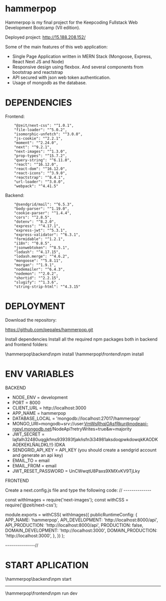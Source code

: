 # hammerpop
Hammerpop is my final project for the Keepcoding Fullstack Web Development Bootcamp (VII edition).

Deployed project:
http://15.188.208.152/


Some of the main features of this web application:

* Single Page Application written in MERN Stack (Mongoose, Express, React Next JS and Node)
* Responsive design using flexbox. And several components from bootstrap and reactstrap
* API secured with json web token authentication.
* Usage of mongodb as the database.

# DEPENDENCIES

Frontend:

        "@zeit/next-css": "^1.0.1",
        "file-loader": "^5.0.2",
        "isomorphic-unfetch": "^3.0.0",
        "js-cookie": "^2.2.1",
        "moment": "^2.24.0",
        "next": "^9.2.1",
        "next-images": "^1.3.0",
        "prop-types": "^15.7.2",
        "query-string": "^6.11.0",
        "react": "^16.12.0",
        "react-dom": "^16.12.0",
        "react-icons": "^3.9.0",
        "reactstrap": "^8.4.1",
        "url-loader": "^3.0.0",
        "webpack": "^4.41.5"
Backend:

        "@sendgrid/mail": "^6.5.3",
        "body-parser": "^1.19.0",
        "cookie-parser": "^1.4.4",
        "cors": "^2.8.5",
        "dotenv": "^8.2.0",
        "express": "^4.17.1",
        "express-jwt": "^5.3.1",
        "express-validator": "^6.3.1",
        "formidable": "^1.2.1",
        "i18n": "^0.8.5",
        "jsonwebtoken": "^8.5.1",
        "lodash": "^4.17.15",
        "lodash.merge": "^4.6.2",
        "mongoose": "^5.8.11",
        "morgan": "^1.9.1",
        "nodemailer": "^6.4.3",
        "nodemon": "^2.0.2",
        "shortid": "^2.2.15",
        "slugify": "^1.3.6",
        "string-strip-html": "^4.3.15"
        
# DEPLOYMENT

Download the repository:

https://github.com/pepales/hammerpop.git

Install dependencies
Install all the required npm packages both in backend and frontend folders:

\hammerpop\backend\npm install
\hammerpop\frontend\npm install

# ENV VARIABLES

BACKEND

* NODE_ENV = development
* PORT = 8000
* CLIENT_URL = http://localhost:3000
* APP_NAME = hammerpop
* DATABASE_LOCAL = 'mongodb://localhost:27017/hammerpop'
* MONGO_URI=mongodb+srv://user:VmWsRhqjOAsfRkur@nodeapi-rgpvl.mongodb.net/NodeApi?retryWrites=true&w=majority
* JWT_SECRET = lajfalh32480uqgjkfms939393fjakñsfn3i34981aksdoqpwkdowqkKAODKAOEKEKLÑALDKL!!)·)DKA
* SENDGRID_API_KEY = API_KEY (you should create a sendgrid account and generate an api key)
* EMAIL_TO = email
* EMAIL_FROM = email
* JWT_RESET_PASSWORD = UnCWwqtU8Paxs9XMXvKV9TjLky


FRONTEND

Create a next.config.js file and type the following code:
// --------------

const withImages = require('next-images');
const withCSS = require('@zeit/next-css');

module.exports = withCSS(
  withImages({
    publicRuntimeConfig: {
      APP_NAME: 'hammerpop',
      API_DEVELOPMENT: 'http://localhost:8000/api',
      API_PRODUCTION: 'http://localhost:8000/api',
      PRODUCTION: false,
      DOMAIN_DEVELOPMENT: 'http://localhost:3000',
      DOMAIN_PRODUCTION: 'http://localhost:3000',
    },
  })
);

---------------//


# START APLICATION

\hammerpop\backend\npm start

-------------------

\hammerpop\frontend\npm run dev


 
